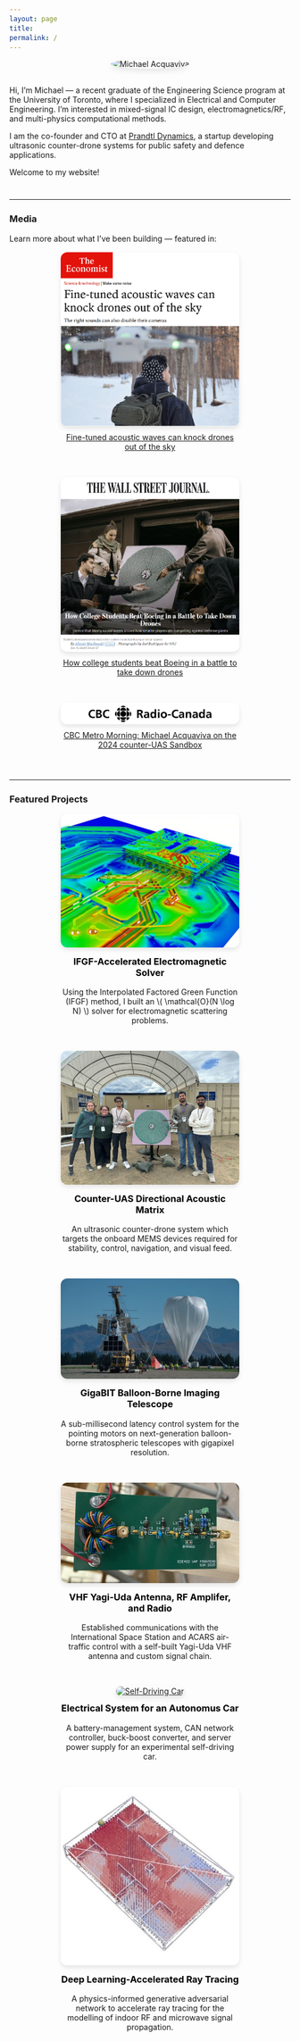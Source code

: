 ```yaml
---
layout: page
title: 
permalink: /
---
```


<div style="text-align: center;">
  <img src="{{ site.profile_image }}" alt="Michael Acquaviva"
       style="width: 240px; height: 240px; object-fit: cover;
              border-radius: 50%; box-shadow: 0 4px 12px rgba(0,0,0,0.1);
              margin-bottom: 1rem;" />
</div>

Hi, I’m Michael — a recent graduate of the Engineering Science program at the University of Toronto, where I specialized in Electrical and Computer Engineering. I’m interested in mixed-signal IC design, electromagnetics/RF, and multi-physics computational methods.

I am the co-founder and CTO at [Prandtl Dynamics](https://prandtldynamics.com), a startup developing ultrasonic counter-drone systems for public safety and defence applications.

Welcome to my website!

<hr style="margin-top: 2.5rem; margin-bottom: 1.5rem;">

### Media

Learn more about what I’ve been building — featured in:

<div style="display: flex; flex-wrap: wrap; gap: 2rem; justify-content: center; margin-top: 1rem;">

  <div style="max-width: 320px; text-align: center;">
    <a href="https://www.economist.com/science-and-technology/2025/02/05/fine-tuned-acoustic-waves-can-knock-drones-out-of-the-sky" target="_blank">
      <img src="/assets/images/economist.png" alt="The Economist" style="width: 100%; height: auto; border-radius: 12px; box-shadow: 0 4px 8px rgba(0,0,0,0.1);">
    </a>
    <p style="margin-top: 0.5rem;">
      <a href="https://www.economist.com/science-and-technology/2025/02/05/fine-tuned-acoustic-waves-can-knock-drones-out-of-the-sky" target="_blank">
        Fine-tuned acoustic waves can knock drones out of the sky
      </a>
    </p>
  </div>

  <div style="max-width: 320px; text-align: center;">
    <a href="https://www.wsj.com/tech/antidrone-tech-competition-college-students-4765a6ed" target="_blank">
      <img src="/assets/images/wsj.png" alt="Wall Street Journal" style="width: 100%; height: auto; border-radius: 12px; box-shadow: 0 4px 8px rgba(0,0,0,0.1);">
    </a>
    <p style="margin-top: 0.5rem;">
      <a href="https://www.wsj.com/tech/antidrone-tech-competition-college-students-4765a6ed" target="_blank">
        How college students beat Boeing in a battle to take down drones
      </a>
    </p>

  </div>
    <div style="max-width: 320px; text-align: center;">
    <a href="https://www.youtube.com/watch?v=L_lGzoCzHLo" target="_blank">
      <img src="/assets/images/cbc.png" alt="CBC Metro Morning" style="width: 100%; height: auto; border-radius: 12px; box-shadow: 0 4px 8px rgba(0,0,0,0.1);">
    </a>
    <p style="margin-top: 0.5rem;">
      <a href="https://www.youtube.com/watch?v=L_lGzoCzHLo" target="_blank">
        CBC Metro Morning: Michael Acquaviva on the 2024 counter-UAS Sandbox
      </a>
    </p>
  </div>

</div>

<hr style="margin-top: 2.5rem; margin-bottom: 1.5rem;">

### Featured Projects

<div style="display: flex; flex-wrap: wrap; gap: 2rem; justify-content: center; margin-top: 1rem;">

  <!-- IFGF Thesis -->
  <div style="max-width: 320px; text-align: center;">
    <a href="/projects/thesis">
      <img src="/assets/images/ifgf.png" alt="IFGF Solver" style="width: 100%; height: auto; border-radius: 12px; box-shadow: 0 4px 8px rgba(0,0,0,0.1);">
    </a>
    <h3 style="margin-top: 0.75rem;"><a href="/projects/thesis" style="text-decoration: none; color: black;">IFGF-Accelerated Electromagnetic Solver</a></h3>
    <p>Using the Interpolated Factored Green Function (IFGF) method, I built an \( \mathcal{O}(N \log N) \) solver for electromagnetic scattering problems.</p>
  </div>

  <!-- Prandtl Dynamics -->
  <div style="max-width: 320px; text-align: center;">
    <a href="/projects/prandtl">
      <img src="/assets/images/prandtl.jpg" alt="Prandtl Dynamics' Directional Acoustic Matrix" style="width: 100%; height: auto; border-radius: 12px; box-shadow: 0 4px 8px rgba(0,0,0,0.1);">
    </a>
    <h3 style="margin-top: 0.75rem;"><a href="/projects/prandtl" style="text-decoration: none; color: black;">Counter-UAS Directional Acoustic Matrix</a></h3>
    <p>An ultrasonic counter-drone system which targets the onboard MEMS devices required for stability, control, navigation, and visual feed.</p>
  </div>

  <!-- Gigabit Capstone -->
  <div style="max-width: 320px; text-align: center;">
    <a href="/projects/gigabit">
      <img src="/assets/images/superbit.jpg" alt="GigaBIT Telescope" style="width: 100%; height: auto; border-radius: 12px; box-shadow: 0 4px 8px rgba(0,0,0,0.1);">
    </a>
    <h3 style="margin-top: 0.75rem;"><a href="/projects/gigabit" style="text-decoration: none; color: black;">GigaBIT Balloon-Borne Imaging Telescope</a></h3>
    <p>A sub-millisecond latency control system for the pointing motors on next-generation balloon-borne stratospheric telescopes with gigapixel resolution.</p>
  </div>

  <!-- VHF Radio -->
  <div style="max-width: 320px; text-align: center;">
    <a href="/projects/vhf-radio">
      <img src="/assets/images/radio.png" alt="VHF Radio" style="width: 100%; height: auto; border-radius: 12px; box-shadow: 0 4px 8px rgba(0,0,0,0.1);">
    </a>
    <h3 style="margin-top: 0.75rem;"><a href="/projects/vhf-radio" style="text-decoration: none; color: black;">VHF Yagi-Uda Antenna, RF Amplifer, and Radio</a></h3>
    <p>Established communications with the International Space Station and ACARS air-traffic control with a self-built Yagi-Uda VHF antenna and custom signal chain.</p>
  </div> 

  <!-- aUToronto -->
  <div style="max-width: 320px; text-align: center;">
    <a href="/projects/autoronto">
      <img src="/assets/images/autoronto.png" alt="Self-Driving Car" style="width: 100%; height: auto; border-radius: 12px; box-shadow: 0 4px 8px rgba(0,0,0,0.1);">
    </a>
    <h3 style="margin-top: 0.75rem;"><a href="/projects/raytracing" style="text-decoration: none; color: black;">Electrical System for an Autonomus Car</a></h3>
    <p>A battery-management system, CAN network controller, buck-boost converter, and server power supply for an experimental self-driving car.</p>
  </div>


  <!-- Ray-Tracing Research -->
  <div style="max-width: 320px; text-align: center;">
    <a href="/projects/raytracing">
      <img src="/assets/images/raytrace.jpg" alt="Ray-Tracing Research" style="width: 100%; height: auto; border-radius: 12px; box-shadow: 0 4px 8px rgba(0,0,0,0.1);">
    </a>
    <h3 style="margin-top: 0.75rem;"><a href="/projects/raytracing" style="text-decoration: none; color: black;">Deep Learning-Accelerated Ray Tracing</a></h3>
    <p>A physics-informed generative adversarial network to accelerate ray tracing for the modelling of indoor RF and microwave signal propagation.</p>
  </div>

</div>

<script src="https://cdn.jsdelivr.net/npm/mathjax@3/es5/tex-mml-chtml.js" async></script>
